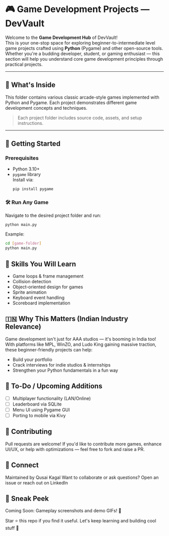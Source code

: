 # 🎮 Game Development Projects — DevVault

Welcome to the **Game Development Hub** of DevVault!  
This is your one-stop space for exploring beginner-to-intermediate level game projects crafted using **Python** (Pygame) and other open-source tools.
Whether you're a budding developer, student, or gaming enthusiast — this section will help you understand core game development principles through practical projects.

---

## 📂 What's Inside
This folder contains various classic arcade-style games implemented with Python and Pygame. Each project demonstrates different game development concepts and techniques.

> Each project folder includes source code, assets, and setup instructions.

---

## 🚀 Getting Started

### Prerequisites
- Python 3.10+
- `pygame` library  
  Install via:
  ```bash
  pip install pygame
  ```

### 🛠️ Run Any Game
Navigate to the desired project folder and run:
```bash
python main.py
```

Example:
```bash
cd [game-folder]
python main.py
```

## 🎯 Skills You Will Learn
- Game loops & frame management
- Collision detection
- Object-oriented design for games
- Sprite animation
- Keyboard event handling
- Scoreboard implementation

## 🇮🇳 Why This Matters (Indian Industry Relevance)
Game development isn't just for AAA studios — it's booming in India too!
With platforms like MPL, WinZO, and Ludo King gaining massive traction, these beginner-friendly projects can help:
- Build your portfolio
- Crack interviews for indie studios & internships
- Strengthen your Python fundamentals in a fun way

## 📌 To-Do / Upcoming Additions
- [ ] Multiplayer functionality (LAN/Online)
- [ ] Leaderboard via SQLite
- [ ] Menu UI using Pygame GUI
- [ ] Porting to mobile via Kivy

## 🤝 Contributing
Pull requests are welcome!
If you'd like to contribute more games, enhance UI/UX, or help with optimizations — feel free to fork and raise a PR.

## 📧 Connect
Maintained by Qusai Kagal
Want to collaborate or ask questions? Open an issue or reach out on LinkedIn

## 📸 Sneak Peek
Coming Soon: Gameplay screenshots and demo GIFs! 🎥

Star ⭐ this repo if you find it useful.
Let's keep learning and building cool stuff 🚀
